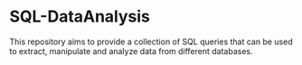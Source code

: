 # SQL-DataAnalysis
This repository aims to provide a collection of SQL queries that can be used to extract, manipulate and analyze data from different databases.
